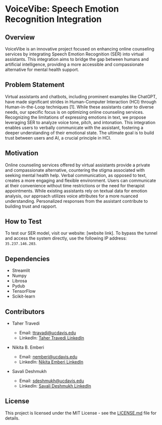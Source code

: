 # VoiceVibe: Speech Emotion Recognition Integration

## Overview

VoiceVibe is an innovative project focused on enhancing online counseling services by integrating Speech Emotion Recognition (SER) into virtual assistants. This integration aims to bridge the gap between humans and artificial intelligence, providing a more accessible and compassionate alternative for mental health support.

## Problem Statement

Virtual assistants and chatbots, including prominent examples like ChatGPT, have made significant strides in Human-Computer Interaction (HCI) through Human-in-the-Loop techniques [1]. While these assistants cater to diverse needs, our specific focus is on optimizing online counseling services. Recognizing the limitations of expressing emotions in text, we propose leveraging SER to analyze voice tone, pitch, and intonation. This integration enables users to verbally communicate with the assistant, fostering a deeper understanding of their emotional state. The ultimate goal is to build trust between users and AI, a crucial principle in HCI.

## Motivation

Online counseling services offered by virtual assistants provide a private and compassionate alternative, countering the stigma associated with seeking mental health help. Verbal communication, as opposed to text, creates a more engaging and flexible environment. Users can communicate at their convenience without time restrictions or the need for therapist appointments. While existing assistants rely on textual data for emotion analysis, our approach utilizes voice attributes for a more nuanced understanding. Personalized responses from the assistant contribute to building trust and rapport.

## How to Test

To test our SER model, visit our website: [website link]. 
To bypass the tunnel and access the system directly, use the following IP address: `35.237.146.203`.

## Dependencies

- Streamlit
- Numpy
- Librosa
- Pydub
- TensorFlow
- Scikit-learn



## Contributors

- Taher Travedi
  - Email: ttravadi@ucdavis.edu
  - LinkedIn: [Taher Travedi LinkedIn](https://www.linkedin.com/in/taher-travadi/)

- Nikita B. Emberi
  - Email: nemberi@ucdavis.edu
  - LinkedIn: [Nikita Emberi LinkedIn](https://www.linkedin.com/in/nikitaemberi/)

- Savali Deshmukh
  - Email: sdeshmukh@ucdavis.edu
  - LinkedIn: [Savali Deshmukh LinkedIn](https://www.linkedin.com/in/savali-d-2092611a6/)

## License

This project is licensed under the MIT License - see the [LICENSE.md](LICENSE.md) file for details.
